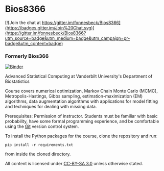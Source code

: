 # Bios8366

[![Join the chat at https://gitter.im/fonnesbeck/Bios8366](https://badges.gitter.im/Join%20Chat.svg)](https://gitter.im/fonnesbeck/Bios8366?utm_source=badge&utm_medium=badge&utm_campaign=pr-badge&utm_content=badge)

### Formerly Bios366

[![Binder](http://mybinder.org/badge.svg)](http://mybinder.org/repo/fonnesbeck/bios8366)

Advanced Statistical Computing at Vanderbilt University's Department of Biostatistics

Course covers numerical optimization, Markov Chain Monte Carlo (MCMC), Metropolis-Hastings, Gibbs sampling, estimation-maximization (EM) algorithms, data augmentation algorithms with applications for model fitting and techniques for dealing with missing data.

Prerequisites: Permission of instructor. Students must be familiar with basic probability, have some formal programming experience, and be comfortable using the [Git](http://git-scm.com) version control system.

To install the Python packages for the course, clone the repository and run:

`pip install -r requirements.txt`

from inside the cloned directory.

All content is licensed under [CC-BY-SA 3.0](http://creativecommons.org/licenses/by-sa/3.0/) unless otherwise stated.
